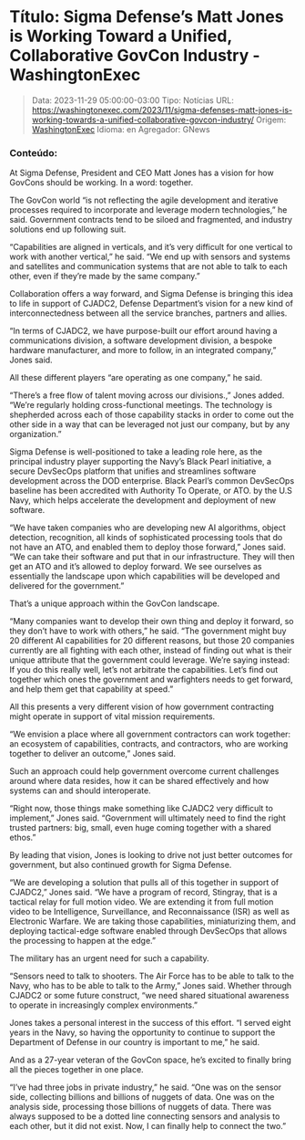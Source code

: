 # Título: Sigma Defense’s Matt Jones is Working Toward a Unified, Collaborative GovCon Industry - WashingtonExec

>Data: 2023-11-29 05:00:00-03:00
>Tipo: Notícias
>URL: https://washingtonexec.com/2023/11/sigma-defenses-matt-jones-is-working-towards-a-unified-collaborative-govcon-industry/
>Origem: [WashingtonExec](https://washingtonexec.com)
>Idioma: en
>Agregador: GNews

### Conteúdo:

At Sigma Defense, President and CEO Matt Jones has a vision for how GovCons should be working. In a word: together.

The GovCon world “is not reflecting the agile development and iterative processes required to incorporate and leverage modern technologies,” he said. Government contracts tend to be siloed and fragmented, and industry solutions end up following suit.

“Capabilities are aligned in verticals, and it’s very difficult for one vertical to work with another vertical,” he said. “We end up with sensors and systems and satellites and communication systems that are not able to talk to each other, even if they’re made by the same company.”

Collaboration offers a way forward, and Sigma Defense is bringing this idea to life in support of CJADC2, Defense Department’s vision for a new kind of interconnectedness between all the service branches, partners and allies.

“In terms of CJADC2, we have purpose-built our effort around having a communications division, a software development division, a bespoke hardware manufacturer, and more to follow, in an integrated company,” Jones said.

All these different players “are operating as one company,” he said.

“There’s a free flow of talent moving across our divisions.,” Jones added. “We’re regularly holding cross-functional meetings. The technology is shepherded across each of those capability stacks in order to come out the other side in a way that can be leveraged not just our company, but by any organization.”

Sigma Defense is well-positioned to take a leading role here, as the principal industry player supporting the Navy’s Black Pearl initiative, a secure DevSecOps platform that unifies and streamlines software development across the DOD enterprise. Black Pearl’s common DevSecOps baseline has been accredited with Authority To Operate, or ATO. by the U.S Navy, which helps accelerate the development and deployment of new software.

“We have taken companies who are developing new AI algorithms, object detection, recognition, all kinds of sophisticated processing tools that do not have an ATO, and enabled them to deploy those forward,” Jones said. “We can take their software and put that in our infrastructure. They will then get an ATO and it’s allowed to deploy forward. We see ourselves as essentially the landscape upon which capabilities will be developed and delivered for the government.”

That’s a unique approach within the GovCon landscape.

“Many companies want to develop their own thing and deploy it forward, so they don’t have to work with others,” he said. “The government might buy 20 different AI capabilities for 20 different reasons, but those 20 companies currently are all fighting with each other, instead of finding out what is their unique attribute that the government could leverage. We’re saying instead: If you do this really well, let’s not arbitrate the capabilities. Let’s find out together which ones the government and warfighters needs to get forward, and help them get that capability at speed.”

All this presents a very different vision of how government contracting might operate in support of vital mission requirements.

“We envision a place where all government contractors can work together: an ecosystem of capabilities, contracts, and contractors, who are working together to deliver an outcome,” Jones said.

Such an approach could help government overcome current challenges around where data resides, how it can be shared effectively and how systems can and should interoperate.

“Right now, those things make something like CJADC2 very difficult to implement,” Jones said. “Government will ultimately need to find the right trusted partners: big, small, even huge coming together with a shared ethos.”

By leading that vision, Jones is looking to drive not just better outcomes for government, but also continued growth for Sigma Defense.

“We are developing a solution that pulls all of this together in support of CJADC2,” Jones said. “We have a program of record, Stingray, that is a tactical relay for full motion video. We are extending it from full motion video to be Intelligence, Surveillance, and Reconnaissance (ISR) as well as Electronic Warfare. We are taking those capabilities, miniaturizing them, and deploying tactical-edge software enabled through DevSecOps that allows the processing to happen at the edge.”

The military has an urgent need for such a capability.

“Sensors need to talk to shooters. The Air Force has to be able to talk to the Navy, who has to be able to talk to the Army,” Jones said. Whether through CJADC2 or some future construct, “we need shared situational awareness to operate in increasingly complex environments.”

Jones takes a personal interest in the success of this effort. “I served eight years in the Navy, so having the opportunity to continue to support the Department of Defense in our country is important to me,” he said.

And as a 27-year veteran of the GovCon space, he’s excited to finally bring all the pieces together in one place.

“I’ve had three jobs in private industry,” he said. “One was on the sensor side, collecting billions and billions of nuggets of data. One was on the analysis side, processing those billions of nuggets of data. There was always supposed to be a dotted line connecting sensors and analysis to each other, but it did not exist. Now, I can finally help to connect the two.”
